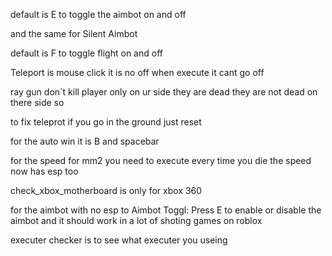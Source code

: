 default is E to toggle the aimbot on and off

and the same for Silent Aimbot

default is F to toggle flight on and off

Teleport is mouse click it is no off when execute it cant go off


ray gun don`t kill player only on ur side they are dead they are not dead on there side so


to fix teleprot if you go in the ground just reset

for the auto win it is B and spacebar

for the speed for mm2 you need to execute every time you die the speed now has esp too 

check_xbox_motherboard is only for xbox 360

for the aimbot with no esp to Aimbot Toggl: Press E to enable or disable the aimbot and it should work in a lot of shoting games on roblox

executer checker is to see what executer you useing
